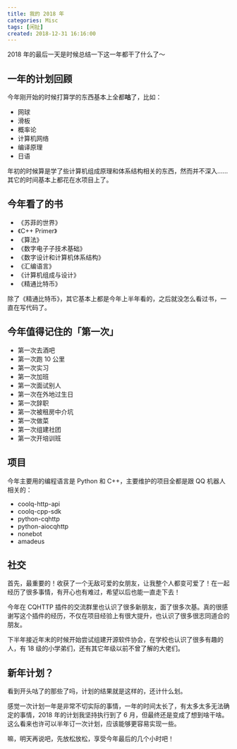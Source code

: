 ```yaml
---
title: 我的 2018 年
categories: Misc
tags: [闲扯]
created: 2018-12-31 16:16:00
---
```


2018 年的最后一天是时候总结一下这一年都干了什么了～

## 一年的计划回顾

今年刚开始的时候打算学的东西基本上全都**咕**了，比如：

- 网球
- 滑板
- 概率论
- 计算机网络
- 编译原理
- 日语

年初的时候算是学了些计算机组成原理和体系结构相关的东西，然而并不深入……其它的时间基本上都花在水项目上了。

## 今年看了的书

- 《苏菲的世界》
- 《C++ Primer》
- 《算法》
- 《数字电⼦子技术基础》
- 《数字设计和计算机体系结构》
- 《汇编语言》
- 《计算机组成与设计》
- 《精通比特币》

除了《精通比特币》，其它基本上都是今年上半年看的，之后就没怎么看过书，一直在写代码了。

## 今年值得记住的「第一次」

- 第一次去酒吧
- 第一次跑 10 公里
- 第一次实习
- 第一次加班
- 第一次面试别人
- 第一次在外地过生日
- 第一次辞职
- 第一次被租房中介坑
- 第一次做菜
- 第一次组建社团
- 第一次开培训班

## 项目

今年主要用的编程语言是 Python 和 C++，主要维护的项目全都是跟 QQ 机器人相关的：

- coolq-http-api
- coolq-cpp-sdk
- python-cqhttp
- python-aiocqhttp
- nonebot
- amadeus

## 社交

首先，最重要的！收获了一个无敌可爱的女朋友，让我整个人都变可爱了！在一起经历了很多事情，有开心也有难过，希望以后也能一直走下去！

今年在 CQHTTP 插件的交流群里也认识了很多新朋友，面了很多次基。真的很感谢写这个插件的经历，不仅在项目经验上有很大提升，也认识了很多很志同道合的朋友。

下半年接近年末的时候开始尝试组建开源软件协会，在学校也认识了很多有趣的人，有 18 级的小学弟们，还有其它年级以前不曾了解的大佬们。

## 新年计划？

看到开头咕了的那些了吗，计划的结果就是这样的，还计什么划。

感觉一次计划一年是非常不切实际的事情，一年的时间太长了，有太多太多无法确定的事情，2018 年的计划我坚持执行到了 6 月，但最终还是变成了想到啥干啥。这么看来也许可以半年订一次计划，应该能够更容易实现一些。

嘛，明天再说吧，先放松放松，享受今年最后的几个小时吧！
